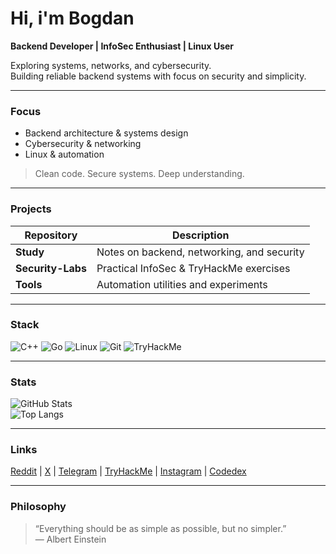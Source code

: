 # Hi, i'm Bogdan

**Backend Developer | InfoSec Enthusiast | Linux User**

Exploring systems, networks, and cybersecurity.  
Building reliable backend systems with focus on security and simplicity.

---

### Focus
- Backend architecture & systems design  
- Cybersecurity & networking  
- Linux & automation  

> Clean code. Secure systems. Deep understanding.

---

### Projects
| Repository | Description |
|-------------|-------------|
| **Study** | Notes on backend, networking, and security |
| **Security-Labs** | Practical InfoSec & TryHackMe exercises |
| **Tools** | Automation utilities and experiments |

---

### Stack
![C++](https://img.shields.io/badge/C++-0A0A0A?style=for-the-badge&logo=cplusplus&logoColor=white)
![Go](https://img.shields.io/badge/Go-0A0A0A?style=for-the-badge&logo=go&logoColor=white)
![Linux](https://img.shields.io/badge/Linux-0A0A0A?style=for-the-badge&logo=linux&logoColor=white)
![Git](https://img.shields.io/badge/Git-0A0A0A?style=for-the-badge&logo=git&logoColor=white)
![TryHackMe](https://img.shields.io/badge/TryHackMe-0A0A0A?style=for-the-badge&logo=tryhackme&logoColor=white)

---

### Stats
![GitHub Stats](https://github-readme-stats.vercel.app/api?username=rekonoov&show_icons=true&title_color=ffffff&text_color=ffffff&icon_color=ffffff&bg_color=00000000&hide_border=true)  
![Top Langs](https://github-readme-stats.vercel.app/api/top-langs/?username=rekonoov&layout=compact&title_color=ffffff&text_color=ffffff&bg_color=00000000&hide_border=true)


---

### Links
[Reddit](https://www.reddit.com/user/Rekonov) | [X](https://x.com/Rekoonov) | [Telegram](https://t.me/rekoonov) | [TryHackMe](https://tryhackme.com/p/rekoonov) | [Instagram](https://www.instagram.com/rekoonov/) | [Codedex](https://www.codedex.io/@rekoonov)

---

### Philosophy
> “Everything should be as simple as possible, but no simpler.”  
> — Albert Einstein
